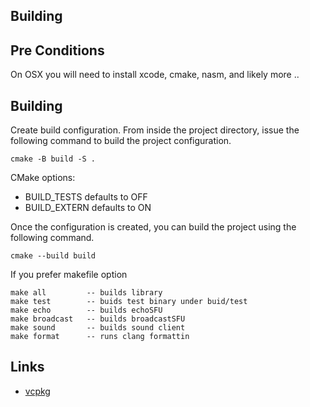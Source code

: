Building
--------

## Pre Conditions

On OSX you will need to install  xcode, cmake, nasm, and likely more ..


## Building

Create build configuration.  From inside the project directory, issue the following command to build the project configuration.

```
cmake -B build -S .
```

CMake options:

* BUILD_TESTS defaults to OFF
* BUILD_EXTERN defaults to ON

Once the configuration is created, you can build the project using the following command.

```
cmake --build build
```

If you prefer makefile option

```
make all         -- builds library
make test        -- buids test binary under buid/test
make echo        -- builds echoSFU
make broadcast   -- builds broadcastSFU
make sound       -- builds sound client
make format      -- runs clang formattin
```
  
Links
-----

* [vcpkg](https://github.com/Microsoft/vcpkg)


